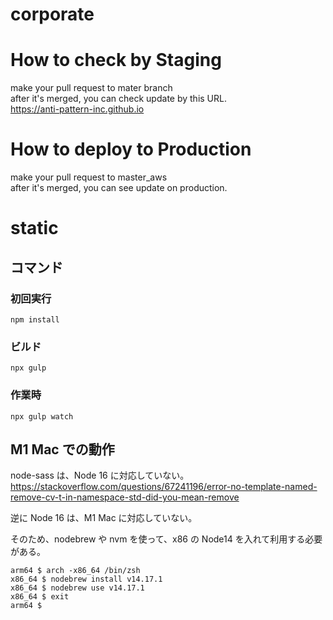 # corporate

# How to check by Staging

make your pull request to mater branch  
after it's merged, you can check update by this URL.  
https://anti-pattern-inc.github.io

# How to deploy to Production

make your pull request to master_aws  
after it's merged, you can see update on production.

# static

## コマンド

### 初回実行

`npm install`

### ビルド

`npx gulp`

### 作業時

`npx gulp watch`

## M1 Mac での動作

node-sass は、Node 16 に対応していない。
https://stackoverflow.com/questions/67241196/error-no-template-named-remove-cv-t-in-namespace-std-did-you-mean-remove

逆に Node 16 は、M1 Mac に対応していない。

そのため、nodebrew や nvm を使って、x86 の Node14 を入れて利用する必要がある。

```
arm64 $ arch -x86_64 /bin/zsh
x86_64 $ nodebrew install v14.17.1
x86_64 $ nodebrew use v14.17.1
x86_64 $ exit
arm64 $
```
